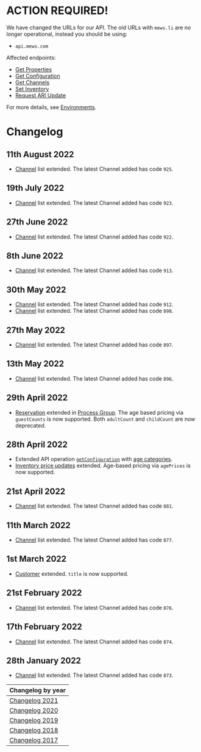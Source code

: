 # ACTION REQUIRED!

We have changed the URLs for our API. The old URLs with `mews.li` are no longer operational, instead you should be using:
* `api.mews.com`
 
Affected endpoints: 
* [Get Properties](../mews-operations/configuration.md#get-properties)
* [Get Configuration](../mews-operations/configuration.md#get-configuration)
* [Get Channels](../mews-operations/configuration.md#get-channels)
* [Set Inventory](../mews-operations/inventory.md#set-inventory)
* [Request ARI Update](../mews-operations/inventory.md#request-ari-update)

For more details, see [Environments](../mews-operations/README.md#environments).

# Changelog

## 11th August 2022

* [Channel](../channels/README.md) list extended. The latest Channel added has code `925`.

## 19th July 2022

* [Channel](../channels/README.md) list extended. The latest Channel added has code `923`.

## 27th June 2022

* [Channel](../channels/README.md) list extended. The latest Channel added has code `922`.

## 8th June 2022

* [Channel](../channels/README.md) list extended. The latest Channel added has code `913`.

## 30th May 2022

* [Channel](../channels/README.md) list extended. The latest Channel added has code `912`.
* [Channel](../channels/README.md) list extended. The latest Channel added has code `898`.

## 27th May 2022

* [Channel](../channels/README.md) list extended. The latest Channel added has code `897`.

## 13th May 2022

* [Channel](../channels/README.md) list extended. The latest Channel added has code `896`.

## 29th April 2022

* [Reservation](../mews-operations/reservations.md#reservation) extended in [Process Group](../mews-operations/reservations.md#process-group). The age based pricing via `guestCounts` is now supported. Both `adultCount` and `childCount` are now deprecated.

## 28th April 2022

* Extended API operation [`getConfiguration`](../mews-operations/configuration.md#get-configuration) with [age categories](../mews-operations/configuration.md#age-categories).
* [Inventory price updates](../channel-manager-operations/inventory.md#rate-price) extended. Age-based pricing via `agePrices` is now supported. 

## 21st April 2022

* [Channel](../channels/README.md) list extended. The latest Channel added has code `881`.

## 11th March 2022

* [Channel](../channels/README.md) list extended. The latest Channel added has code `877`.

## 1st March 2022

* [Customer](../mews-operations/reservations.md#customer) extended. `title` is now supported.

## 21st February 2022

* [Channel](../channels/README.md) list extended. The latest Channel added has code `876`.

## 17th February 2022

* [Channel](../channels/README.md) list extended. The latest Channel added has code `874`.

## 28th January 2022

* [Channel](../channels/README.md) list extended. The latest Channel added has code `873`.

| Changelog by year |
| :-- |
| [Changelog 2021](changelog2021.md) |
| [Changelog 2020](changelog2020.md) |
| [Changelog 2019](changelog2019.md) |
| [Changelog 2018](changelog2018.md) |
| [Changelog 2017](changelog2017.md) |
